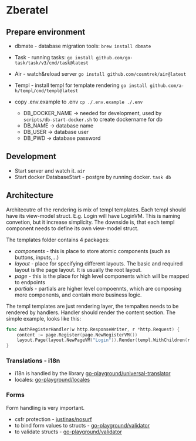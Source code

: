 # Zberatel

## Prepare environment

- dbmate - database migration tools: `brew install dbmate`
- Task - running tasks: `go install github.com/go-task/task/v3/cmd/task@latest`
- Air - watch&reload server `go install github.com/cosmtrek/air@latest`
- Templ - install templ for template rendering `go install github.com/a-h/templ/cmd/templ@latest` 

- copy .env.example to .env `cp ./.env.example ./.env`
    - DB_DOCKER_NAME -> needed for development, used by `scripts/db-start-docker.sh` to create dockername for db
    - DB_NAME -> database name
    - DB_USER -> database user
    - DB_PWD -> database password

## Development

- Start server and watch it. `air`
- Start docker DatabaseStart - postgre by running docker. `task db`


## Architecture

Architecutre of the rendering is mix of templ templates. Each templ should have its view-model struct. E.g. Login will have LoginVM. This is naming convetion, but it increase simplicity. The downside is, that each templ component needs to define its own view-model struct.

The templates folder contains 4 packages:
  - _components_ - this is place to store atomic components (such as buttons, inputs,...)
  - _layout_ - place for specifying different layouts. The basic and required layout is the page layout. It is usually the root layout.
  - _page_ - this is the place for high level components which will be mapped to endpoints
  - _partials_ - partials are higher level compoennts, which are composing more components, and contain more business logic.

The templ templates are just rendering layer, the tempaltes needs to be rendered by handlers. Handler should render the content section. The simple example, looks like this:

```go
func AuthRegisterHandler(w http.ResponseWriter, r *http.Request) {
	content := page.Register(page.NewRegisterVM())
	layout.Page(layout.NewPageVM("Login")).Render(templ.WithChildren(r.Context(), content), w)
}
```

### Translations - i18n

- i18n is handled by the library [go-playground/universal-translator](https://github.com/go-playground/universal-translator)
- locales: [go-playground/locales](https://github.com/go-playground/locales)

### Forms

Form handling is very important.
 - csfr protection - [justinas/nosurf](https://github.com/justinas/nosurf)
 - to bind form values to structs - [go-playground/validator](https://github.com/go-playground/form)
 - to validate structs - [go-playground/validator](https://github.com/go-playground/validator/v10)
